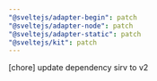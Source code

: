 ```yaml
---
"@sveltejs/adapter-begin": patch
"@sveltejs/adapter-node": patch
"@sveltejs/adapter-static": patch
"@sveltejs/kit": patch
---
```


[chore] update dependency sirv to v2
